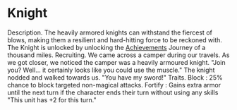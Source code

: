 # Knight

Description.
The heavily armored knights can withstand the fiercest of blows, making them a resilient and hard-hitting force to be reckoned with.
The Knight is unlocked by unlocking the [Achievements](achievement) Journey of a thousand miles.
Recruiting.
We came across a camper during our travels.
As we got closer, we noticed the camper was a heavily armoured knight.
"Join you? Well... it certainly looks like you could use the muscle."
The knight nodded and walked towards us.
"You have my sword!"
Traits.
 Block : 25% chance to block targeted non-magical attacks.
 Fortify : Gains extra armor until the next turn if the character ends their turn without using any skills
 "This unit has +2 for this turn."